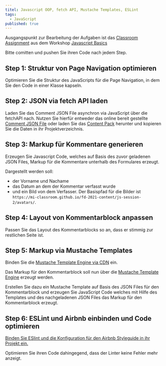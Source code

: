 ```yaml
---
titel: Javascript OOP, fetch API, Mustache Templates, ESLint
tags:
  - JavaScript
published: true
---
```


Ausgangspunkt zur Bearbeitung der Aufgaben ist das [Classroom Assignment](https://classroom.github.com/a/3-mJ5IOS) aus dem Workshop [Javascript Basics](../fd-05-js-basics-1/)

Bitte comitten und pushen Sie ihren Code nach jedem Step.

## Step 1: Struktur von Page Navigation optimieren
Optimieren Sie die Struktur des JavaScripts für die Page Navigation, in dem Sie den Code in einer Klasse kapseln.

## Step 2: JSON via fetch API laden
Laden Sie das Comment JSON File asynchron via JavaScript über die fetchAPI nach. Nutzen Sie hierfür entweder das online bereit gestellte [Comment JSON File](https://mi-classroom.github.io/fd-2021-content/js-session-2/comments.json) oder laden Sie das [Content Pack](https://github.com/th-koeln/mi-bachelor-webdevelopment/raw/master/material/frontend-development/content-pack.zip) herunter und kopieren Sie die Daten in ihr Projektverzeichnis.

## Step 3: Markup für Kommentare generieren
Erzeugen Sie Javascript Code, welches auf Basis des zuvor geladenen JSON Files, Markup für die Kommentare unterhalb des Formulares erzeugt. 

Dargestellt werden soll: 
* der Vorname und Nachame
* das Datum an dem der Kommentar verfasst wurde 
* und ein Bild von dem Verfasser. Der Basispfad für die Bilder ist `https://mi-classroom.github.io/fd-2021-content/js-session-2/avatars/`.

## Step 4: Layout von Kommentarblock anpassen
Passen Sie das Layout des Kommentarblocks so an, dass er stimmig zur restlichen Seite ist.
 
## Step 5: Markup via Mustache Templates
Binden Sie die [Mustache Template Engine via CDN](https://www.jsdelivr.com/package/npm/mustache) ein.

Das Markup für den Kommentarblock soll nun über die [Mustache Template Engine](https://github.com/janl/mustache.js) erzeugt werden.

Erstellen Sie dazu ein Mustache Template auf Basis des JSON Files für den Kommentarblock und erzeugen Sie JavaScript Code welches mit Hilfe des Templates und des nachgeladenen JSON Files das Markup für den Kommentarblock erzeugt.

## Step 6: ESLint und Airbnb einbinden und Code optimieren
[Binden Sie ESlint und die Konfiguration für den Airbnb Styleguide in ihr Projekt ein.](https://dev.to/bigyank/a-quick-guide-to-setup-eslint-with-airbnb-and-prettier-3di2)

Optimieren Sie ihren Code dahingegend, dass der Linter keine Fehler mehr anzeigt.
